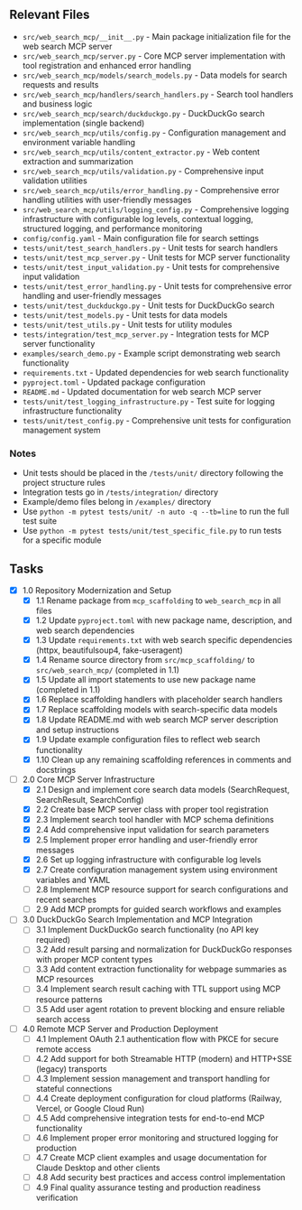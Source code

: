 ## Relevant Files

- `src/web_search_mcp/__init__.py` - Main package initialization file for the web search MCP server
- `src/web_search_mcp/server.py` - Core MCP server implementation with tool registration and enhanced error handling
- `src/web_search_mcp/models/search_models.py` - Data models for search requests and results
- `src/web_search_mcp/handlers/search_handlers.py` - Search tool handlers and business logic
- `src/web_search_mcp/search/duckduckgo.py` - DuckDuckGo search implementation (single backend)
- `src/web_search_mcp/utils/config.py` - Configuration management and environment variable handling
- `src/web_search_mcp/utils/content_extractor.py` - Web content extraction and summarization
- `src/web_search_mcp/utils/validation.py` - Comprehensive input validation utilities
- `src/web_search_mcp/utils/error_handling.py` - Comprehensive error handling utilities with user-friendly messages
- `src/web_search_mcp/utils/logging_config.py` - Comprehensive logging infrastructure with configurable log levels, contextual logging, structured logging, and performance monitoring
- `config/config.yaml` - Main configuration file for search settings
- `tests/unit/test_search_handlers.py` - Unit tests for search handlers
- `tests/unit/test_mcp_server.py` - Unit tests for MCP server functionality
- `tests/unit/test_input_validation.py` - Unit tests for comprehensive input validation
- `tests/unit/test_error_handling.py` - Unit tests for comprehensive error handling and user-friendly messages
- `tests/unit/test_duckduckgo.py` - Unit tests for DuckDuckGo search
- `tests/unit/test_models.py` - Unit tests for data models
- `tests/unit/test_utils.py` - Unit tests for utility modules
- `tests/integration/test_mcp_server.py` - Integration tests for MCP server functionality
- `examples/search_demo.py` - Example script demonstrating web search functionality
- `requirements.txt` - Updated dependencies for web search functionality
- `pyproject.toml` - Updated package configuration
- `README.md` - Updated documentation for web search MCP server
- `tests/unit/test_logging_infrastructure.py` - Test suite for logging infrastructure functionality
- `tests/unit/test_config.py` - Comprehensive unit tests for configuration management system

### Notes

- Unit tests should be placed in the `/tests/unit/` directory following the project structure rules
- Integration tests go in `/tests/integration/` directory
- Example/demo files belong in `/examples/` directory
- Use `python -m pytest tests/unit/ -n auto -q --tb=line` to run the full test suite
- Use `python -m pytest tests/unit/test_specific_file.py` to run tests for a specific module

## Tasks

- [x] 1.0 Repository Modernization and Setup
  - [x] 1.1 Rename package from `mcp_scaffolding` to `web_search_mcp` in all files
  - [x] 1.2 Update `pyproject.toml` with new package name, description, and web search dependencies
  - [x] 1.3 Update `requirements.txt` with web search specific dependencies (httpx, beautifulsoup4, fake-useragent)
  - [x] 1.4 Rename source directory from `src/mcp_scaffolding/` to `src/web_search_mcp/` (completed in 1.1)
  - [x] 1.5 Update all import statements to use new package name (completed in 1.1)
  - [x] 1.6 Replace scaffolding handlers with placeholder search handlers
  - [x] 1.7 Replace scaffolding models with search-specific data models
  - [x] 1.8 Update README.md with web search MCP server description and setup instructions
  - [x] 1.9 Update example configuration files to reflect web search functionality
  - [x] 1.10 Clean up any remaining scaffolding references in comments and docstrings

- [ ] 2.0 Core MCP Server Infrastructure
  - [x] 2.1 Design and implement core search data models (SearchRequest, SearchResult, SearchConfig)
  - [x] 2.2 Create base MCP server class with proper tool registration
  - [x] 2.3 Implement search tool handler with MCP schema definitions
  - [x] 2.4 Add comprehensive input validation for search parameters
  - [x] 2.5 Implement proper error handling and user-friendly error messages
  - [x] 2.6 Set up logging infrastructure with configurable log levels
  - [x] 2.7 Create configuration management system using environment variables and YAML
  - [ ] 2.8 Implement MCP resource support for search configurations and recent searches
  - [ ] 2.9 Add MCP prompts for guided search workflows and examples

- [ ] 3.0 DuckDuckGo Search Implementation and MCP Integration
  - [ ] 3.1 Implement DuckDuckGo search functionality (no API key required)
  - [ ] 3.2 Add result parsing and normalization for DuckDuckGo responses with proper MCP content types
  - [ ] 3.3 Add content extraction functionality for webpage summaries as MCP resources
  - [ ] 3.4 Implement search result caching with TTL support using MCP resource patterns
  - [ ] 3.5 Add user agent rotation to prevent blocking and ensure reliable search access

- [ ] 4.0 Remote MCP Server and Production Deployment
  - [ ] 4.1 Implement OAuth 2.1 authentication flow with PKCE for secure remote access
  - [ ] 4.2 Add support for both Streamable HTTP (modern) and HTTP+SSE (legacy) transports
  - [ ] 4.3 Implement session management and transport handling for stateful connections
  - [ ] 4.4 Create deployment configuration for cloud platforms (Railway, Vercel, or Google Cloud Run)
  - [ ] 4.5 Add comprehensive integration tests for end-to-end MCP functionality
  - [ ] 4.6 Implement proper error monitoring and structured logging for production
  - [ ] 4.7 Create MCP client examples and usage documentation for Claude Desktop and other clients
  - [ ] 4.8 Add security best practices and access control implementation
  - [ ] 4.9 Final quality assurance testing and production readiness verification 